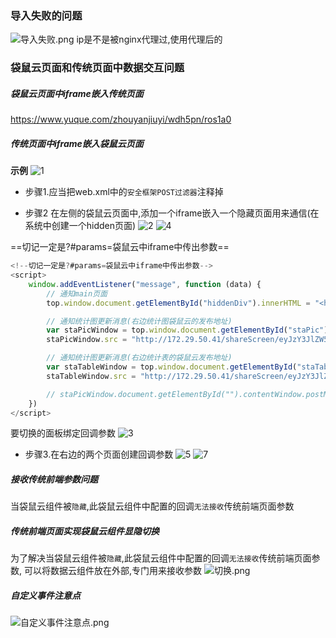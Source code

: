 ### 导入失败的问题
![导入失败.png](http://ww1.sinaimg.cn/large/006Cyjmxgy1gupgmq2k9yj60cq081mxr02.jpg)
ip是不是被nginx代理过,使用代理后的

### 袋鼠云页面和传统页面中数据交互问题
##### 袋鼠云页面中iframe嵌入传统页面
https://www.yuque.com/zhouyanjiuyi/wdh5pn/ros1a0

##### 传统页面中iframe嵌入袋鼠云页面
**示例**
![1](http://tvax4.sinaimg.cn/large/006Cyjmxgy1gtlfo079tuj61dk0qo7ry02.jpg)

- 步骤1.应当把web.xml中的`安全框架POST过滤器`注释掉
<!-- 安全框架POST过滤器 (放在上传后面) -->

- 步骤2
在左侧的袋鼠云页面中,添加一个iframe嵌入一个隐藏页面用来通信(在系统中创建一个hidden页面)
![2](http://tvax2.sinaimg.cn/large/006Cyjmxgy1gtlfrr70fgj61go0qx15q02.jpg)
![4](http://tvax3.sinaimg.cn/large/006Cyjmxgy1gtlfwg6iluj61fr0qt7wh02.jpg)

==切记一定是?#params=袋鼠云中iframe中传出参数==
```js
<!--切记一定是?#params=袋鼠云中iframe中传出参数-->
<script>
    window.addEventListener("message", function (data) {
        // 通知main页面
        top.window.document.getElementById("hiddenDiv").innerHTML = "<h1>袋鼠云传递参数</h1>";

        // 通知统计图更新消息(右边统计图袋鼠云的发布地址)
        var staPicWindow = top.window.document.getElementById("staPic");
        staPicWindow.src = "http://172.29.50.41/shareScreen/eyJzY3JlZW5JZCI6NTE1fQ==?#nodeText=" + data.data.nodeText;

        // 通知统计图更新消息(右边统计表的袋鼠云发布地址)
        var staTableWindow = top.window.document.getElementById("staTable");
        staTableWindow.src = "http://172.29.50.41/shareScreen/eyJzY3JlZW5JZCI6NTE0fQ==?#nodeText=" + data.data.nodeText;

        // staPicWindow.document.getElementById("").contentWindow.postMessage(200, "*");
    })
</script>
```
要切换的面板绑定回调参数
![3](http://tva4.sinaimg.cn/large/006Cyjmxgy1gtlft4mph4j61gz0qana002.jpg)

- 步骤3.在右边的两个页面创建回调参数
![5](http://tva1.sinaimg.cn/large/006Cyjmxgy1gtlg1bhbqvj61fn0qf16m02.jpg)
![7](http://tva1.sinaimg.cn/large/006Cyjmxgy1gtlg2qy3irj619q0q5al502.jpg)

##### 接收传统前端参数问题
当袋鼠云组件被`隐藏`,此袋鼠云组件中配置的回调`无法接收`传统前端页面参数

##### 传统前端页面实现袋鼠云组件显隐切换
为了解决当袋鼠云组件被`隐藏`,此袋鼠云组件中配置的回调`无法接收`传统前端页面参数,
可以将数据云组件放在外部,专门用来接收参数
![切换.png](http://ww1.sinaimg.cn/large/006Cyjmxgy1gurrjblaavj60yo0n0n5702.jpg)

##### 自定义事件注意点
![自定义事件注意点.png](http://ww1.sinaimg.cn/large/006Cyjmxgy1gursrn1ux3j60nl0i0wkx02.jpg)